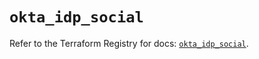 # `okta_idp_social`

Refer to the Terraform Registry for docs: [`okta_idp_social`](https://registry.terraform.io/providers/okta/okta/4.17.0/docs/resources/idp_social).
